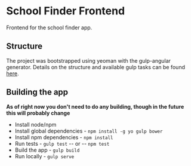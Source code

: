 # School Finder Frontend

Frontend for the school finder app.

## Structure

The project was bootstrapped using yeoman with the gulp-angular generator. Details on the structure and available 
gulp tasks can be found [here](https://github.com/Swiip/generator-gulp-angular).

## Building the app

**As of right now you don't need to do any building, though in the future this will probably change**

* Install node/npm
* Install global dependencies - `npm install -g yo gulp bower`
* Install npm dependencies - `npm install`
* Run tests - `gulp test` -- or -- `npm test`
* Build the app - `gulp build`
* Run locally - `gulp serve`

##
